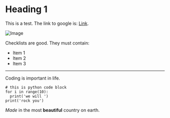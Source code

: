 Heading 1
=========

This is a test. The link to google is: [Link](www.google.com). 

![Image](https://avatars.githubusercontent.com/u/12246185?s=200&v=4)

Checklists are good. They must contain:
- Item 1
- Item 2
- Item 3

---

Coding is important in life.

```
# this is python code block
for i in range(10):
  print('we will ')
print('rock you')
```

_Made_ in the most __beautiful__ country on earth.

